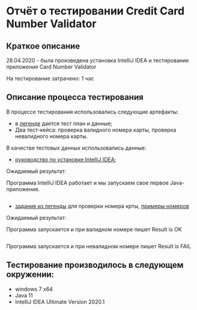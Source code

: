 # Отчёт о тестировании Credit Card Number Validator

## Краткое описание

28.04.2020 - была произведена установка IntelliJ IDEA и тестирование приложения Card Number Validator

На тестирование затрачено: 1 час

## Описание процесса тестирования

В процессе тестирования использовались следующие артефакты:

* в [легенде](https://github.com/netology-code/javaqa-homeworks/tree/master/intro) дается тест план и данные;
* Два тест-кейса: проверка валидного номера карты, проверка невалидного номера карты.

В качестве тестовых данных использовались данные:
* [руководство по установке IntelliJ IDEA](https://github.com/netology-code/javaqa-homeworks/blob/master/intro/idea.md);

Ожидаемый результат:

Программа IntelliJ IDEA работает и мы запускаем свое первое Java-приложение.

![]()

* [задание из легенды](https://github.com/netology-code/javaqa-homeworks/tree/master/intro) для проверки номера крты, [примеры номеров](https://www.freeformatter.com/credit-card-number-generator-validator.html)

Ожидаемый результат:

Программа запускается и при валидном номере пишет Result is OK

![]()

Программа запускается и при невалидном номере пишет Result is FAIL

## Тестирование производилось в следующем окружении:
* windows 7 x64
* Java 11
* IntelliJ IDEA Ultimate Version 2020.1